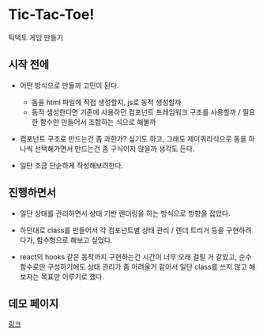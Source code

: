 # Tic-Tac-Toe!

틱택토 게임 만들기

## 시작 전에

- 어떤 방식으로 만들까 고민이 된다.

  - 돔을 html 파일에 직접 생성할지, js로 동적 생성할까
  - 동적 생성한다면 기존에 사용하던 컴포넌트 프레임워크 구조를 사용할까 / 필요한 함수만 만들어서 조합하는 식으로 해볼까

- 컴포넌트 구조로 만드는건 좀 과한가? 싶기도 하고, 그래도 제이쿼리식으로 돔을 하나씩 선택해가면서 만드는건 좀 구식이지 않을까 생각도 든다.

- 일단 조금 단순하게 작성해보려한다.

## 진행하면서

- 일단 상태를 관리하면서 상태 기반 렌더링을 하는 방식으로 방향을 잡았다.

- 하던대로 class를 만들어서 각 컴포넌트별 상태 관리 / 렌더 트리거 등을 구현하려다가, 함수형으로 해보고 싶었다.

- react의 hooks 같은 동작까지 구현하는건 시간이 너무 오래 걸릴 거 같았고, 순수함수로만 구성하기에도 상태 관리가 좀 어려울거 같아서 일단 class를 쓰지 않고 해보자는 목표만 이루기로 했다.

## 데모 페이지

[링크](https://jjunyjjuny.github.io/woowa-tech-camp-pre-learning/tic-tac-toe/index.html)
